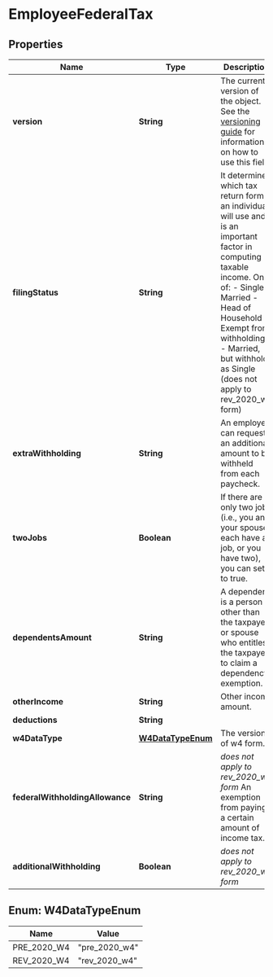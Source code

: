 

# EmployeeFederalTax


## Properties

| Name | Type | Description | Notes |
|------------ | ------------- | ------------- | -------------|
|**version** | **String** | The current version of the object. See the [versioning guide](https://docs.gusto.com/embedded-payroll/docs/idempotency) for information on how to use this field. |  [optional] |
|**filingStatus** | **String** | It determines which tax return form an individual will use and is an important factor in computing taxable income. One of: - Single - Married - Head of Household - Exempt from withholding - Married, but withhold as Single (does not apply to rev_2020_w4 form) |  [optional] |
|**extraWithholding** | **String** | An employee can request an additional amount to be withheld from each paycheck. |  [optional] |
|**twoJobs** | **Boolean** | If there are only two jobs (i.e., you and your spouse each have a job, or you have two), you can set it to true. |  [optional] |
|**dependentsAmount** | **String** | A dependent is a person other than the taxpayer or spouse who entitles the taxpayer to claim a dependency exemption. |  [optional] |
|**otherIncome** | **String** | Other income amount. |  [optional] |
|**deductions** | **String** |  |  [optional] |
|**w4DataType** | [**W4DataTypeEnum**](#W4DataTypeEnum) | The version of w4 form. |  [optional] |
|**federalWithholdingAllowance** | **String** | *does not apply to rev_2020_w4 form*  An exemption from paying a certain amount of income tax. |  [optional] |
|**additionalWithholding** | **Boolean** | *does not apply to rev_2020_w4 form* |  [optional] |



## Enum: W4DataTypeEnum

| Name | Value |
|---- | -----|
| PRE_2020_W4 | &quot;pre_2020_w4&quot; |
| REV_2020_W4 | &quot;rev_2020_w4&quot; |



